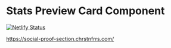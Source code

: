 # Stats Preview Card Component

[![Netlify Status](https://api.netlify.com/api/v1/badges/3b4768e5-42cc-47e3-a308-097ee9e9d27b/deploy-status)](https://app.netlify.com/sites/creative-bublanina-c6e3bc/deploys)

https://social-proof-section.chrstnfrrs.com/
